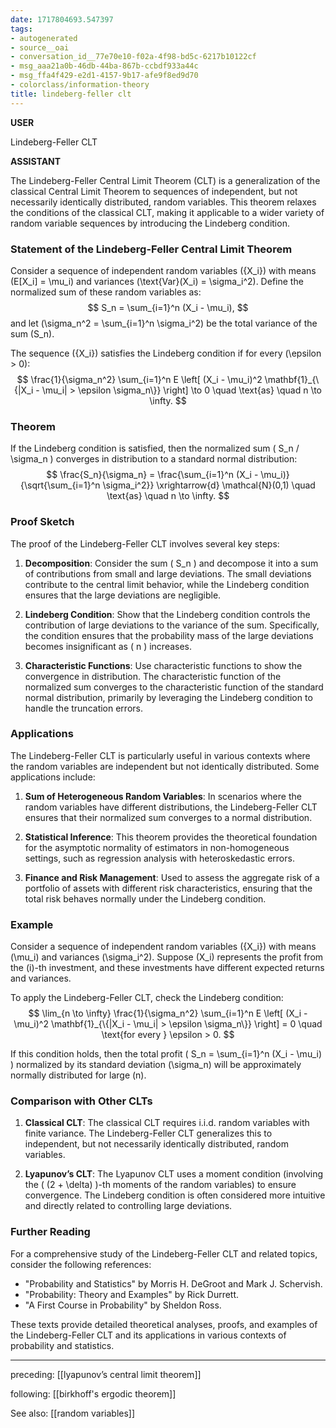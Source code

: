 ```yaml
---
date: 1717804693.547397
tags:
- autogenerated
- source__oai
- conversation_id__77e70e10-f02a-4f98-bd5c-6217b10122cf
- msg_aaa21a0b-46db-44ba-867b-ccbdf933a44c
- msg_ffa4f429-e2d1-4157-9b17-afe9f8ed9d70
- colorclass/information-theory
title: lindeberg-feller clt
---
```


**USER**

Lindeberg-Feller CLT


**ASSISTANT**

The Lindeberg-Feller Central Limit Theorem (CLT) is a generalization of the classical Central Limit Theorem to sequences of independent, but not necessarily identically distributed, random variables. This theorem relaxes the conditions of the classical CLT, making it applicable to a wider variety of random variable sequences by introducing the Lindeberg condition.

### Statement of the Lindeberg-Feller Central Limit Theorem

Consider a sequence of independent random variables \(\{X_i\}\) with means \(E[X_i] = \mu_i\) and variances \(\text{Var}(X_i) = \sigma_i^2\). Define the normalized sum of these random variables as:
$$ S_n = \sum_{i=1}^n (X_i - \mu_i), $$
and let \(\sigma_n^2 = \sum_{i=1}^n \sigma_i^2\) be the total variance of the sum \(S_n\).

The sequence \(\{X_i\}\) satisfies the Lindeberg condition if for every \(\epsilon > 0\):
$$ \frac{1}{\sigma_n^2} \sum_{i=1}^n E \left[ (X_i - \mu_i)^2 \mathbf{1}_{\{|X_i - \mu_i| > \epsilon \sigma_n\}} \right] \to 0 \quad \text{as} \quad n \to \infty. $$

### Theorem

If the Lindeberg condition is satisfied, then the normalized sum \( S_n / \sigma_n \) converges in distribution to a standard normal distribution:
$$ \frac{S_n}{\sigma_n} = \frac{\sum_{i=1}^n (X_i - \mu_i)}{\sqrt{\sum_{i=1}^n \sigma_i^2}} \xrightarrow{d} \mathcal{N}(0,1) \quad \text{as} \quad n \to \infty. $$

### Proof Sketch

The proof of the Lindeberg-Feller CLT involves several key steps:

1. **Decomposition**:
   Consider the sum \( S_n \) and decompose it into a sum of contributions from small and large deviations. The small deviations contribute to the central limit behavior, while the Lindeberg condition ensures that the large deviations are negligible.

2. **Lindeberg Condition**:
   Show that the Lindeberg condition controls the contribution of large deviations to the variance of the sum. Specifically, the condition ensures that the probability mass of the large deviations becomes insignificant as \( n \) increases.

3. **Characteristic Functions**:
   Use characteristic functions to show the convergence in distribution. The characteristic function of the normalized sum converges to the characteristic function of the standard normal distribution, primarily by leveraging the Lindeberg condition to handle the truncation errors.

### Applications

The Lindeberg-Feller CLT is particularly useful in various contexts where the random variables are independent but not identically distributed. Some applications include:

1. **Sum of Heterogeneous Random Variables**:
   In scenarios where the random variables have different distributions, the Lindeberg-Feller CLT ensures that their normalized sum converges to a normal distribution.

2. **Statistical Inference**:
   This theorem provides the theoretical foundation for the asymptotic normality of estimators in non-homogeneous settings, such as regression analysis with heteroskedastic errors.

3. **Finance and Risk Management**:
   Used to assess the aggregate risk of a portfolio of assets with different risk characteristics, ensuring that the total risk behaves normally under the Lindeberg condition.

### Example

Consider a sequence of independent random variables \(\{X_i\}\) with means \(\mu_i\) and variances \(\sigma_i^2\). Suppose \(X_i\) represents the profit from the \(i\)-th investment, and these investments have different expected returns and variances.

To apply the Lindeberg-Feller CLT, check the Lindeberg condition:
$$ \lim_{n \to \infty} \frac{1}{\sigma_n^2} \sum_{i=1}^n E \left[ (X_i - \mu_i)^2 \mathbf{1}_{\{|X_i - \mu_i| > \epsilon \sigma_n\}} \right] = 0 \quad \text{for every } \epsilon > 0. $$

If this condition holds, then the total profit \( S_n = \sum_{i=1}^n (X_i - \mu_i) \) normalized by its standard deviation \(\sigma_n\) will be approximately normally distributed for large \(n\).

### Comparison with Other CLTs

1. **Classical CLT**:
   The classical CLT requires i.i.d. random variables with finite variance. The Lindeberg-Feller CLT generalizes this to independent, but not necessarily identically distributed, random variables.

2. **Lyapunov’s CLT**:
   The Lyapunov CLT uses a moment condition (involving the \( (2 + \delta) \)-th moments of the random variables) to ensure convergence. The Lindeberg condition is often considered more intuitive and directly related to controlling large deviations.

### Further Reading

For a comprehensive study of the Lindeberg-Feller CLT and related topics, consider the following references:

- "Probability and Statistics" by Morris H. DeGroot and Mark J. Schervish.
- "Probability: Theory and Examples" by Rick Durrett.
- "A First Course in Probability" by Sheldon Ross.

These texts provide detailed theoretical analyses, proofs, and examples of the Lindeberg-Feller CLT and its applications in various contexts of probability and statistics.


---

preceding: [[lyapunov’s central limit theorem]]  


following: [[birkhoff's ergodic theorem]]

See also: [[random variables]]